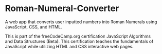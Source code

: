 # Roman-Numeral-Converter
A web app that converts user inputted numbers into Roman Numerals using JavaScript, CSS, and HTML.

This is part of the freeCodeCamp.org certification JavaScript Algorithms and Data Structures (Beta). This certification teaches the fundamentals of JavaScript while utilizing HTML and CSS interactive web pages.
